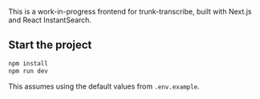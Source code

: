 This is a work-in-progress frontend for trunk-transcribe, built with Next.js and React InstantSearch.

## Start the project

```sh
npm install
npm run dev
```

This assumes using the default values from `.env.example`.
